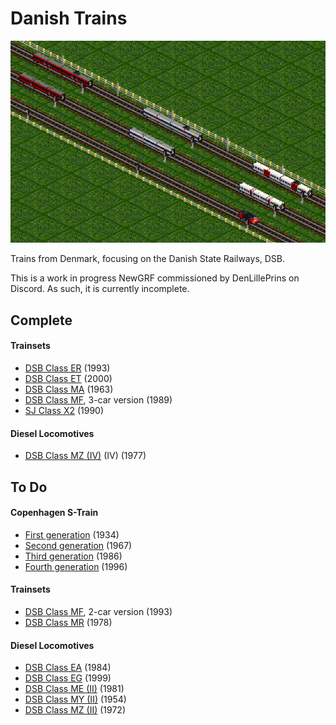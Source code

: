 # Danish Trains

![Danish Trains roster](/docs/0-3-2.png)

Trains from Denmark, focusing on the Danish State Railways, DSB. 

This is a work in progress NewGRF commissioned by DenLillePrins on Discord. As such, it is currently incomplete.

## Complete
#### Trainsets
- [DSB Class ER](https://www.jernbanen.dk/lyntog.php?typenr=6) (1993)
- [DSB Class ET](https://www.jernbanen.dk/lyntog.php?typenr=7) (2000)
- [DSB Class MA](https://www.jernbanen.dk/lyntog.php?typenr=3) (1963)
- [DSB Class MF](https://www.jernbanen.dk/lyntog.php?typenr=5), 3-car version (1989)
- [SJ Class X2](https://en.wikipedia.org/wiki/X_2000) (1990)


#### Diesel Locomotives
- [DSB Class MZ (IV)](https://www.jernbanen.dk/motor.php?s=8&litra=MZ&typenr=4) (IV) (1977)

## To Do
#### Copenhagen S-Train
- [First generation](https://www.jernbanen.dk/s-tog.php?typenr=51) (1934)
- [Second generation](https://www.jernbanen.dk/s-tog.php?typenr=52) (1967)
- [Third generation](https://www.jernbanen.dk/s-tog.php?typenr=53) (1986)
- [Fourth generation](https://www.jernbanen.dk/s-tog.php?typenr=54) (1996)

#### Trainsets
- [DSB Class MF](https://www.jernbanen.dk/lyntog.php?typenr=5), 2-car version (1993)
- [DSB Class MR](https://www.jernbanen.dk/lyntog.php?typenr=9) (1978)

#### Diesel Locomotives
- [DSB Class EA](https://www.jernbanen.dk/motor.php?s=8&litra=EA) (1984)
- [DSB Class EG](https://www.jernbanen.dk/motor.php?s=8&litra=EG&typenr=) (1999)
- [DSB Class ME (II)](https://www.jernbanen.dk/motor.php?s=8&litra=ME&typenr=2) (1981)
- [DSB Class MY (II)](https://www.jernbanen.dk/motor.php?s=8&litra=MY&typenr=2) (1954)
- [DSB Class MZ (II)](https://www.jernbanen.dk/motor.php?s=8&litra=MZ&typenr=2) (1972)